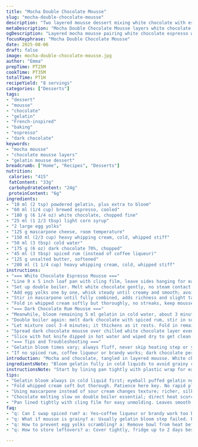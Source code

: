 ```yaml
---
title: "Mocha Double Chocolate Mousse"
slug: "mocha-double-chocolate-mousse"
description: "Two layered mousse dessert mixing white chocolate with espresso and a dark chocolate liqueur layer. Gels set with gelatin blooms, folding whipped cream to keep air and texture. Includes subtle swaps: sour cream swapped for mascarpone making it silkier; replaces coffee liqueur with spiced rum for deeper warmth. Steps reordered for efficiency. Roughly timed but sensory cues rule: melt, fold, chill, spread. Chill times adjusted, gelatine dissolved carefully to avoid lumps. End with espresso creme anglaise to cut richness. Mistakes like grainy mousse fixed by gentle folding and careful heating. No em dashes, no nuts or gluten, balanced sweetness."
metaDescription: "Mocha Double Chocolate Mousse layers white chocolate espresso mousse with dark chocolate rum mousse, folded whipped cream, gelatin bloom, chilled for texture."
ogDescription: "Layered mocha mousse pairing white chocolate espresso with dark chocolate rum. Gelatin blooming key, gentle folding critical, chill well for silky texture."
focusKeyphrase: "Mocha Double Chocolate Mousse"
date: 2025-08-06
draft: false
image: mocha-double-chocolate-mousse.jpg
author: "Emma"
prepTime: PT25M
cookTime: PT35M
totalTime: PT1H
recipeYield: "8 servings"
categories: ["Desserts"]
tags:
- "dessert"
- "mousse"
- "chocolate"
- "gelatin"
- "French-inspired"
- "baking"
- "espresso"
- "dark chocolate"
keywords:
- "mocha mousse"
- "chocolate mousse layers"
- "gelatin mousse dessert"
breadcrumb: ["Home", "Recipes", "Desserts"]
nutrition: 
 calories: "415"
 fatContent: "33g"
 carbohydrateContent: "24g"
 proteinContent: "6g"
ingredients:
- "10 ml (2 tsp) powdered gelatin, plus extra to bloom"
- "60 ml (1/4 cup) brewed espresso, cooled"
- "180 g (6 1/4 oz) white chocolate, chopped fine"
- "25 ml (1 2/3 tbsp) light corn syrup"
- "2 large egg yolks"
- "125 g mascarpone cheese, room temperature"
- "150 ml (2/3 cup) heavy whipping cream, cold, whipped stiff"
- "50 ml (3 tbsp) cold water"
- "175 g (6 oz) dark chocolate 70%, chopped"
- "45 ml (3 tbsp) spiced rum (instead of coffee liqueur)"
- "125 g unsalted butter, softened"
- "280 ml (1 1/4 cup) heavy whipping cream, cold, whipped stiff"
instructions:
- "=== White Chocolate Espresso Mousse ==="
- "Line 9 x 5 inch loaf pan with cling film, leave sides hanging for easy removal. Bloom 5 ml gelatin in espresso about 3 minutes until puffed. Heat briefly in microwave just to dissolve gelatin, swirl to avoid lumps."
- "Set up double boiler. Melt white chocolate gently, no steam contact with bowl bottom, smooth melted chocolate feels slick and shiny. Remove from heat; whisk in corn syrup, then espresso-gelatin mix quickly to avoid setting."
- "Add egg yolks one by one, whisk steady until creamy and smooth; avoid scrambling eggs, the residual heat should be gentle."
- "Stir in mascarpone until fully combined, adds richness and slight tang replacing sour cream for silkier feel. Let cool about 5 minutes at room temp, texture thickens."
- "Fold in whipped cream softly but thoroughly, no streaks, keep mousse airy. The magic is in the fold — not too fast, not overmix. Pour mousse into pan, smooth top, chill minimum 1h until set but still soft to touch."
- "=== Dark Chocolate Rum Mousse ==="
- "Meanwhile, bloom remaining 5 ml gelatin in cold water, about 3 minutes. Heat briefly to dissolve gelatin completely, warm but not hot — removes graininess later."
- "Double boiler again: melt dark chocolate with spiced rum, stir in softened butter and dissolved gelatin while warm for full incorporation and glossy mix. Remove from heat; quickly whisk in egg yolks until smooth and thickened slightly, not cooked through — watch texture closely."
- "Let mixture cool 3-4 minutes; it thickens as it rests. Fold in remaining whipped cream delicately to keep volume, no deflating or overworked."
- "Spread dark chocolate mousse over chilled white chocolate layer evenly; level surface with spatula. Return to fridge, chill at least 3.5 hours, preferably overnight for flavors to meld and firm up."
- "Slice with hot knife dipped in hot water and wiped dry to get clean edges. Serve chilled with homemade espresso creme anglaise or lightly sweetened coffee cream for balance."
- "=== Tips and Troubleshooting ==="
- "Gelatin bloom times vary; always fluff, never skip heating step or you'll end with grainy bits. Melt chocolate low and slow to avoid seizing; watch that egg yolks don’t scramble by removing bowl from direct heat before adding. Mascarpone swap adds silkiness but avoid overheated mixing to prevent curdling. Folding whipped cream requires patience. If mousse feels too soft after chilling, overnight rest fixes texture. If watery layer appears, chill longer: gelatin needs time to set fully."
- "If no spiced rum, coffee liqueur or brandy works; dark chocolate percentage can be tweaked—higher for bitterness, lower for creaminess. Corn syrup can be replaced with honey or agave but expect subtle flavor shift."
introduction: "Mocha and chocolate, tangled in layered mousse. White chocolate meets coffee notes, softened by mascarpone instead of sour cream. Dark chocolate folds with spiced rum’s warmth, richer butter silkiness. Gelatin blooms and dissolves carefully, no lumps allowed. Whipped cream folded gently preserves air — mousse not pudding. Timing flexible but visual cues needed: glossy melted chocolate, no egg scrambling, mousse set but soft to touch. Learned to swap out tricky sour cream for mascarpone — silkier, friendlier. Rum swaps coffee liqueur when bottle empties. Pan lined tight with plastic makes liftout clean. Slice hot knife, serve chilled with sharp espresso crema. No nuts, no gluten; layers with character. This isn’t fuss-free but worth patience, sensory checkpoints, rhythm in folding. Take your time with bloom and melt, watch texture transform as mousse chills. "
ingredientsNote: "Bloom gelatin fully in cold liquids to avoid grainy crystallized lumps later; always stir dissolved gelatin into warm mixtures quickly. Mascarpone replaces sour cream here; richer, more stable under folding. Corn syrup adds gloss and chewiness but can switch to honey or agave for subtle sweetness difference. Egg yolks temper temperature with residual heat — avoid cooking into scrambled eggs by removing bowl from bain-marie before adding. Whip cream cold, firm peaks hold up better under folding, lend lightness. Spiced rum substitution adds warmth and complexity attributing to dark chocolate layer. Use good quality chocolate — white and dark — for smooth melt and flavor depth. Butter softens dark chocolate mix, prevents stiff mousse; too cold butter chunks ruin texture. Water bloom gelatin times about 3 minutes needed on average but judge visually — gelatin should puff well before same warm dissolve step. No nuts, no gluten in ingredients; cross-check chocolate labels if allergy concern."
instructionsNote: "Start by lining pan tightly with plastic wrap for easy unmolding later; prevents sticking. Bloom gelatin in espresso and water separately; essential step to avoid gritty texture. Microwave bursts enough to dissolve gelatin, test transparency of liquid to confirm. Melt chocolates separately on double boiler; patient heat avoids burning or seizing. Add thickener ingredients (corn syrup, butter, gelatin) swiftly to maintain smooth texture. Whisk yolks to prevent lumps but remove from direct heat before combining. Cool mixture slightly before folding whipped cream or it melts. Folding is critical: use spatula, scoop from bottom gently lifting without pressing out air — a fluffy mousse relies on this patience. Pour and smooth first layer, chill to set partially but remain soft for layering. After final mousse spread, chill longer for firming. Cutting with hot, wiped knife prevents ragged edges. Serve cold but not ice-chilled for flavor release. If in hurry, frozen can be sliced but defrost briefly before serving. A touch of espresso creme anglaise at serving cuts sweetness and adds sharp, creamy bitterness — blend egg yolks, espresso, sugar, and cream gently warming to thicken; remove before scrambling."
tips:
- "Gelatin bloom always in cold liquid first; eyeball puffed gelatin not dissolved lumps; warm gently after bloom. Avoid overheating or gelatin gets grainy. Watch microwave bursts — rapid heating ruins texture. Stir gelatin fast into warm base to prevent strings. This is foundation for mousse texture."
- "Fold whipped cream soft but thorough. Patience here key. No rapid plunging, scoop from bottom, gentle lift. Streaks show underfold, too much mixing loses air. Air trapped equals mousse lightness. I’ve seen dense mousse from rushed folding. Whipped peaks should hold shape well before folding."
- "Using mascarpone instead of sour cream changes texture; richer, silkier; less tang, more stability with heat. Avoid overheating mascarpone mix to prevent curdling, keep temperature steady. The mascarpone swap fixes earlier grainy mousse I made with sour cream — texture was off. Temperature control critical."
- "Chocolate melting slow on double boiler essential; direct heat scorches. White and dark chocolates behave differently. White chocolate gets clumpy if overheated; dark chocolate needs butter to soften texture. Butter softened at room temp folds better in dark layer; avoid cold chunks wrecking mousse mouthfeel."
- "Pan lined tightly with cling film for easy unmolding. Leaves smooth edges. Let each layer chill sufficiently; white layer at least one hour soft set; dark layer chilled 3+ hours firm. Cutting with a knife dipped in hot water — clean slice, no smearing. Warm knife between slices for precision."
faq:
- "q: Can I swap spiced rum? a: Yes—coffee liqueur or brandy work too but flavor shifts slightly. Makes dark mousse less warm but still rich. I usually keep rum for depth; others ok if needed."
- "q: What if mousse is grainy? a: Usually gelatin bloom step failed. Either gelatin not puffed or dissolved too hot. Also heat control when melting chocolate helps; cool mixture before folding cream avoids lumps. Bloom well, stir fast, chill properly."
- "q: How to prevent egg yolks scrambling? a: Remove bowl from heat before adding yolks; residual heat cooks gently. Whisk quickly but steady. Overheat or direct heat leads to scrambled bits ruining texture — avoid direct flame contact on bowl."
- "q: How to store leftovers? a: Cover tightly, fridge up to 2 days best. Freezing possible but mousse texture changes; ice crystals form. Defrost slowly, in fridge. Avoid ambient air; mousse traps moisture or dries out. Serve chilled but not frozen solid."

---
```

